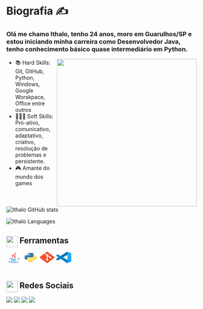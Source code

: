 # Biografia ✍️

### Olá me chamo Ithalo, tenho 24 anos, moro em Guarulhos/SP e estou iniciando minha carreira como Desenvolvedor Java, tenho conhecimento básico quase intermediário em Python.



<img align="right" height ="390" width="370" src="https://user-images.githubusercontent.com/74038190/229223263-cf2e4b07-2615-4f87-9c38-e37600f8381a.gif">

- 📚 Hard Skills: Git, GitHub, Python, Windows, Google Worskpace, Office entre outros
- 🧍🏽‍♂️ Soft Skills: Pró-ativo, comunicativo, adaptativo, criativo, resolução de problemas e persistente.
- 🎮 Amante do mundo dos games 

<br/>

![Ithalo GitHub stats](https://github-readme-stats.vercel.app/api?username=ithalo20&show_icons=true&theme=tokyonight)

![Ithalo Languages](https://github-readme-stats.vercel.app/api/top-langs/?username=ithalo20&layout=compact&langs_count=10&theme=tokyonight)

## <img align="left" height ="30" width="30" src="https://user-images.githubusercontent.com/74038190/212284087-bbe7e430-757e-4901-90bf-4cd2ce3e1852.gif">&nbsp;Ferramentas

<div style="display: inline_block">
  <img align="center" alt="Java" height="30" width="40" src="https://raw.githubusercontent.com/devicons/devicon/master/icons/java/java-original.svg">
  <img align="center" alt="Python" height="30" width="40" src="https://raw.githubusercontent.com/devicons/devicon/master/icons/python/python-original.svg">
  <img align="center" alt="Git" height="30" width="40" src="https://raw.githubusercontent.com/devicons/devicon/master/icons/git/git-original.svg">
  <img align="center" alt="Vscode" height="30" width="40" src="https://raw.githubusercontent.com/devicons/devicon/master/icons/vscode/vscode-original.svg">
</div>

<br>

## <img align="left" height ="30" width="30" src="https://user-images.githubusercontent.com/74038190/240815616-7b282ec6-fcc3-4600-90a7-2c3140549f58.gif">&nbsp;Redes Sociais

<div> 
  <a href="https://www.linkedin.com/in/it20" target="_blank"><img src="https://img.shields.io/badge/-LinkedIn-%230077B5?style=for-the-badge&logo=linkedin&logoColor=white" target="_blank"></a>
  <a href="https://instagram.com/ithalolaurentino" target="_blank"><img src="https://img.shields.io/badge/-Instagram-%23E4405F?style=for-the-badge&logo=instagram&logoColor=white" target="_blank"></a>
  <a href="https://www.facebook.com/ithalolaurentino" target="_blank"><img src="https://img.shields.io/badge/Facebook-1877F2?style=for-the-badge&logo=facebook&logoColor=white"></a> 
  <a href="https://github.com/ithalo20" target="_blank"><img src="https://img.shields.io/badge/GitHub-100000?style=for-the-badge&logo=github&logoColor=white"></a> 
</div>
